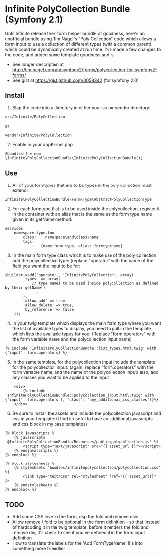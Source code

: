 
Infinite PolyCollection Bundle (Symfony 2.1)
================================

Until Infinite release their form helper bundle of goodness, here's an unofficial bundle using Tim Nagel's "Poly
Collection" code which allows a form input to use a collection of different types (with a common parent) which could be
dynamically created at run time. I've made a few changes to the code, and added some template goodness and js.

* See longer description at http://tim.nagel.com.au/symfony2/forms/polycollection-for-symfony2-forms/
* See gist at https://gist.github.com/3058342 (for symfony 2.0)

Install
--------

1. Slap the code into a directory in either your src or vendor directory:
```
src/Infinite/PolyCollection
```
or
```
vendor/Infinite/PolyCollection
```

2. Enable in your appKernel.php
```
$bundles[] = new \Infinite\PolyCollectionBundle\InfinitePolyCollectionBundle();
```

Use
-----

1. All of your formtypes that are to be types in the poly collection must extend:
```
Infinite\PolyCollectionBundle\Form\Type\AbstractPolyCollectionType
```

2. For each formtype that is to be used inside the polycollection, register it in the container with an alias that is
the same as the form type name given in its getName method:
```
services:
    namespace.type.foo:
        class:    namespace\and\class\name
        tags:
            -   {name:form.type, alias: formtypename}
```

3. In the main form type class which is to make use of the poly collection add the polycollection type:
(replace "operator" with the name of the field you want the input to be for:
```
$builder->add('operator', 'InfinitePolyCollection', array(
        'types' => array(
            // type names to be used inside polycollection as defined by their getName()
            ...
        ),
        'allow_add' => true,
        'allow_delete' => true,
        'by_reference' => false
    ));
```

4. In your twig template which displays the main form type where you want the list of available types to display, you
need to pull in the template which lists the available types for you:
(Replace "form.operators" with the form variable name and the polycollection input name)
```
{% include 'InfinitePolyCollectionBundle::list_types.html.twig' with {'input': form.operators} %}
```

5. In the same template, for the polycollection input include the template for the polycollection input:
(again, replace "form.operators" with the form variable name, and the name of the polycollection input) also, add any
classes you want to be applied to the input
```
    <div>
        {% include 'InfinitePolyCollectionBundle::polycollection_input.html.twig' with {'input': form.operators [, 'class': 'any_additional_css_classes']}%}
    </div>
```

6. Be sure to install the assets and include the polycollection javascript and css in your template: (I find it useful to have
an additional javascripts and css block in my base templates)
```
{% block javascripts %}
    {% javascripts '@InfinitePolyCollectionBundle/Resources/public/polycollection.js' %}
        <script type="text/javascript" src="{{ asset_url }}"></script>
    {% endjavascripts %}
{% endblock %}
```
```
{% block stylesheets %}
    {% stylesheets 'bundles/infinitepolycollection/polycollection.css' %}
        <link type="text/css" rel="stylesheet" href="{{ asset_url}}" />
    {% endstylesheets %}
{% endblock %}
```

TODO
-----

* Add some CSS love to the form, esp the fold and remove divs
* Allow remove / fold to be optional in the form definition - so that instead of hardcoding it in the twig template,
before it renders the fold and remove div, it'll check to see if you've defined it in the form input definition
* How to translate the labels for the 'Add FormTypeName' li's into something more friendlier
